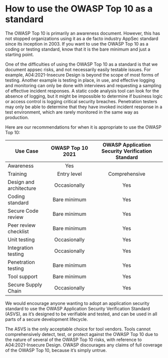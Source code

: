 # How to use the OWASP Top 10 as a standard

The OWASP Top 10 is primarily an awareness document. However, this has
not stopped organizations using it as a de facto industry AppSec
standard since its inception in 2003. If you want to use the OWASP Top
10 as a coding or testing standard, know that it is the bare minimum and
just a starting point.

One of the difficulties of using the OWASP Top 10 as a standard is that
we document appsec risks, and not necessarily easily testable issues.
For example, A04:2021-Insecure Design is beyond the scope of most forms
of testing. Another example is testing in place, in use, and effective
logging and monitoring can only be done with interviews and requesting a
sampling of effective incident responses. A static code analysis tool
can look for the absence of logging, but it might be impossible to
determine if business logic or access control is logging critical
security breaches. Penetration testers may only be able to determine
that they have invoked incident response in a test environment, which
are rarely monitored in the same way as production.

Here are our recommendations for when it is appropriate to use the OWASP
Top 10:

| Use Case                | OWASP Top 10 2021 | OWASP Application Security Verification Standard |
|-------------------------|:-------------------:|:--------------------------------------------------:|
| Awareness               | Yes               |                                                  |
| Training                | Entry level       | Comprehensive                                    |
| Design and architecture | Occasionally      | Yes                                              |
| Coding standard         | Bare minimum      | Yes                                              |
| Secure Code review      | Bare minimum      | Yes                                              |
| Peer review checklist   | Bare minimum      | Yes                                              |
| Unit testing            | Occasionally      | Yes                                              |
| Integration testing     | Occasionally      | Yes                                              |
| Penetration testing     | Bare minimum      | Yes                                              |
| Tool support            | Bare minimum      | Yes                                              |
| Secure Supply Chain     | Occasionally      | Yes                                              |

We would encourage anyone wanting to adopt an application security
standard to use the OWASP Application Security Verification Standard
(ASVS), as it’s designed to be verifiable and tested, and can be used in
all parts of a secure development lifecycle.

The ASVS is the only acceptable choice for tool vendors. Tools cannot
comprehensively detect, test, or protect against the OWASP Top 10 due to
the nature of several of the OWASP Top 10 risks, with reference to
A04:2021-Insecure Design. OWASP discourages any claims of full coverage
of the OWASP Top 10, because it’s simply untrue.
